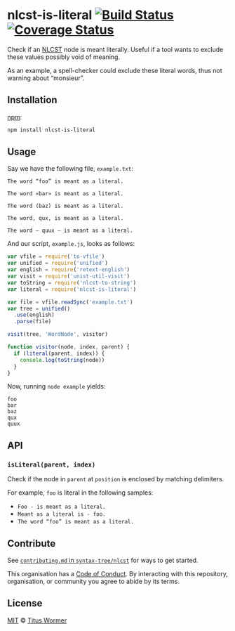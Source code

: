 # nlcst-is-literal [![Build Status][travis-badge]][travis] [![Coverage Status][codecov-badge]][codecov]

Check if an [NLCST][] node is meant literally.  Useful if a tool wants to
exclude these values possibly void of meaning.

As an example, a spell-checker could exclude these literal words, thus not
warning about “monsieur”.

## Installation

[npm][]:

```bash
npm install nlcst-is-literal
```

## Usage

Say we have the following file, `example.txt`:

```text
The word “foo” is meant as a literal.

The word «bar» is meant as a literal.

The word (baz) is meant as a literal.

The word, qux, is meant as a literal.

The word — quux — is meant as a literal.
```

And our script, `example.js`, looks as follows:

```javascript
var vfile = require('to-vfile')
var unified = require('unified')
var english = require('retext-english')
var visit = require('unist-util-visit')
var toString = require('nlcst-to-string')
var literal = require('nlcst-is-literal')

var file = vfile.readSync('example.txt')
var tree = unified()
  .use(english)
  .parse(file)

visit(tree, 'WordNode', visitor)

function visitor(node, index, parent) {
  if (literal(parent, index)) {
    console.log(toString(node))
  }
}
```

Now, running `node example` yields:

```text
foo
bar
baz
qux
quux
```

## API

### `isLiteral(parent, index)`

Check if the node in `parent` at `position` is enclosed
by matching delimiters.

For example, `foo` is literal in the following samples:

*   `Foo - is meant as a literal.`
*   `Meant as a literal is - foo.`
*   `The word “foo” is meant as a literal.`

## Contribute

See [`contributing.md` in `syntax-tree/nlcst`][contributing] for ways to get
started.

This organisation has a [Code of Conduct][coc].  By interacting with this
repository, organisation, or community you agree to abide by its terms.

## License

[MIT][license] © [Titus Wormer][author]

<!-- Definitions -->

[travis-badge]: https://img.shields.io/travis/syntax-tree/nlcst-is-literal.svg

[travis]: https://travis-ci.org/syntax-tree/nlcst-is-literal

[codecov-badge]: https://img.shields.io/codecov/c/github/syntax-tree/nlcst-is-literal.svg

[codecov]: https://codecov.io/github/syntax-tree/nlcst-is-literal

[npm]: https://docs.npmjs.com/cli/install

[license]: license

[author]: https://wooorm.com

[nlcst]: https://github.com/syntax-tree/nlcst

[contributing]: https://github.com/syntax-tree/nlcst/blob/master/contributing.md

[coc]: https://github.com/syntax-tree/nlcst/blob/master/code-of-conduct.md
